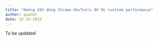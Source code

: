 ```yaml
---
title: "Hướng dẫn dùng Chrome DevTools để đo runtime performance"
author: quannt
date: 12-22-2022
---
```


To be updated
